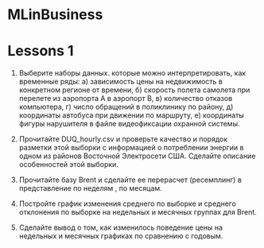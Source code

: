 # MLinBusiness

# Lessons 1
 1. Выберите наборы данных. которые можно интерпретировать, как временные ряды:
 	а) зависимость цены на недвижимость в конкретном регионе от времени,
 	б) скорость полета самолета при перелете из аэропорта А в аэропорт В,
 	в) количество отказов компьютера,
 	г) число обращений в поликлинику по району,
 	д) координаты автобуса при движении по маршруту,
 	е) координаты фигуры нарушителя в файле видеофиксации охранной системы.
 2. Прочитайте DUQ_hourly.csv и проверьте качество и порядок разметки этой выборки с информацией о потреблении энергии в одном из районов Восточной Электросети США. Сделайте описание особенностей этой выборки.

 3. Прочитайте базу Brent и сделайте ее перерасчет (ресемплинг) в представление по неделям , по месяцам.

 4. Постройте график изменения среднего по выборке и среднего отклонения по выборке на недельных и месячных группах для Brent.

 5. Сделайте вывод о том, как изменилось поведение цены на недельных и месячных графиках по сравнению с годовым.